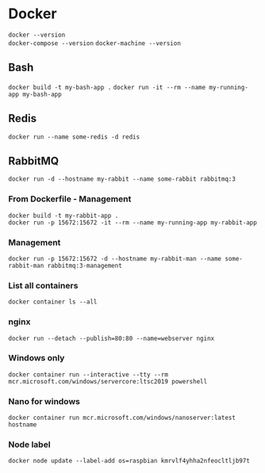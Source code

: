 # Docker

`docker --version`  
`docker-compose --version`
`docker-machine --version`

## Bash

`docker build -t my-bash-app .`
`docker run -it --rm --name my-running-app my-bash-app`

## Redis

`docker run --name some-redis -d redis`

## RabbitMQ

`docker run -d --hostname my-rabbit --name some-rabbit rabbitmq:3`

### From Dockerfile - Management

`docker build -t my-rabbit-app .`  
`docker run -p 15672:15672 -it --rm --name my-running-app my-rabbit-app`

### Management

`docker run -p 15672:15672 -d --hostname my-rabbit-man --name some-rabbit-man rabbitmq:3-management`

### List all containers

`docker container ls --all`

### nginx

`docker run --detach --publish=80:80 --name=webserver nginx`

### Windows only

`docker container run --interactive --tty --rm mcr.microsoft.com/windows/servercore:ltsc2019 powershell`

### Nano for windows

`docker container run mcr.microsoft.com/windows/nanoserver:latest hostname`

### Node label

`docker node update --label-add os=raspbian kmrvlf4yhha2nfeocltljb97t`
